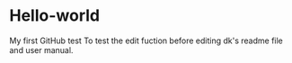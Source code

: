 # Hello-world
My first GitHub test
To test the edit fuction before editing dk's readme file and user manual.
